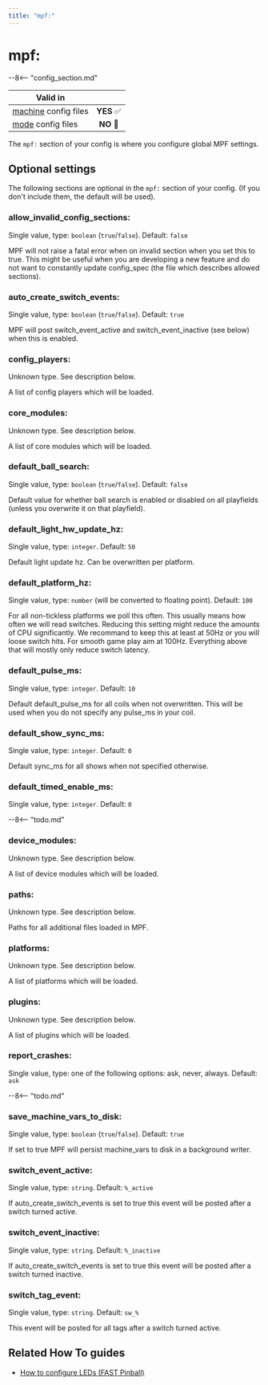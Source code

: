 ```yaml
---
title: "mpf:"
---
```


# mpf:


--8<-- "config_section.md"

| Valid in | |
|-----|:----:|
|[machine](instructions/machine_config.md) config files |**YES** :white_check_mark:|
|[mode](instructions/mode_config.md) config files|**NO** :no_entry_sign:|

The `mpf:` section of your config is where you configure global MPF
settings.

## Optional settings

The following sections are optional in the `mpf:` section of your
config. (If you don't include them, the default will be used).

### allow_invalid_config_sections:

Single value, type: `boolean` (`true`/`false`). Default: `false`

MPF will not raise a fatal error when on invalid section when you set
this to true. This might be useful when you are developing a new feature
and do not want to constantly update config_spec (the file which
describes allowed sections).

### auto_create_switch_events:

Single value, type: `boolean` (`true`/`false`). Default: `true`

MPF will post switch_event_active and switch_event_inactive (see below)
when this is enabled.

### config_players:

Unknown type. See description below.

A list of config players which will be loaded.

### core_modules:

Unknown type. See description below.

A list of core modules which will be loaded.

### default_ball_search:

Single value, type: `boolean` (`true`/`false`). Default: `false`

Default value for whether ball search is enabled or disabled on all
playfields (unless you overwrite it on that playfield).

### default_light_hw_update_hz:

Single value, type: `integer`. Default: `50`

Default light update hz. Can be overwritten per platform.

### default_platform_hz:

Single value, type: `number` (will be converted to floating point).
Default: `100`

For all non-tickless platforms we poll this often. This usually means
how often we will read switches. Reducing this setting might reduce the
amounts of CPU significantly. We recommand to keep this at least at 50Hz
or you will loose switch hits. For smooth game play aim at 100Hz.
Everything above that will mostly only reduce switch latency.

### default_pulse_ms:

Single value, type: `integer`. Default: `10`

Default default_pulse_ms for all coils when not overwritten. This will
be used when you do not specify any pulse_ms in your coil.

### default_show_sync_ms:

Single value, type: `integer`. Default: `0`

Default sync_ms for all shows when not specified otherwise.

### default_timed_enable_ms:

Single value, type: `integer`. Default: `0`

--8<-- "todo.md"

### device_modules:

Unknown type. See description below.

A list of device modules which will be loaded.

### paths:

Unknown type. See description below.

Paths for all additional files loaded in MPF.

### platforms:

Unknown type. See description below.

A list of platforms which will be loaded.

### plugins:

Unknown type. See description below.

A list of plugins which will be loaded.

### report_crashes:

Single value, type: one of the following options: ask, never, always.
Default: `ask`

--8<-- "todo.md"

### save_machine_vars_to_disk:

Single value, type: `boolean` (`true`/`false`). Default: `true`

If set to true MPF will persist machine_vars to disk in a background
writer.

### switch_event_active:

Single value, type: `string`. Default: `%_active`

If auto_create_switch_events is set to true this event will be posted
after a switch turned active.

### switch_event_inactive:

Single value, type: `string`. Default: `%_inactive`

If auto_create_switch_events is set to true this event will be posted
after a switch turned inactive.

### switch_tag_event:

Single value, type: `string`. Default: `sw_%`

This event will be posted for all tags after a switch turned active.

## Related How To guides

* [How to configure LEDs (FAST Pinball)](../hardware/fast/leds.md)

